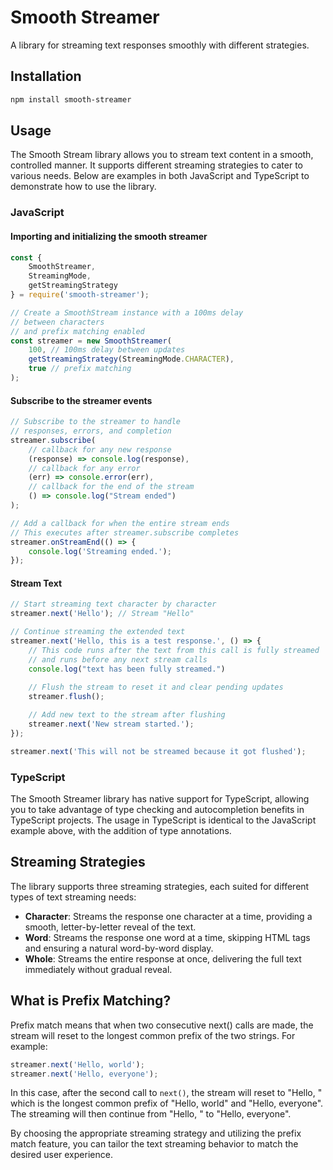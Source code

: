 # Smooth Streamer

A library for streaming text responses smoothly with different strategies.

## Installation

```bash
npm install smooth-streamer
```

## Usage
The Smooth Stream library allows you to stream text content in a smooth, controlled manner. It supports different streaming strategies to cater to various needs. Below are examples in both JavaScript and TypeScript to demonstrate how to use the library.

### JavaScript

#### Importing and initializing the smooth streamer

```js
const { 
    SmoothStreamer,
    StreamingMode,
    getStreamingStrategy 
} = require('smooth-streamer');

// Create a SmoothStream instance with a 100ms delay
// between characters
// and prefix matching enabled
const streamer = new SmoothStreamer(
    100, // 100ms delay between updates
    getStreamingStrategy(StreamingMode.CHARACTER),
    true // prefix matching
);
```

#### Subscribe to the streamer events

```js
// Subscribe to the streamer to handle 
// responses, errors, and completion
streamer.subscribe(
    // callback for any new response
    (response) => console.log(response),
    // callback for any error
    (err) => console.error(err),
    // callback for the end of the stream
    () => console.log("Stream ended")
);

// Add a callback for when the entire stream ends
// This executes after streamer.subscribe completes
streamer.onStreamEnd(() => {
    console.log('Streaming ended.');
});
```

#### Stream Text
```js
// Start streaming text character by character
streamer.next('Hello'); // Stream "Hello"

// Continue streaming the extended text
streamer.next('Hello, this is a test response.', () => {
    // This code runs after the text from this call is fully streamed
    // and runs before any next stream calls
    console.log("text has been fully streamed.")
    
    // Flush the stream to reset it and clear pending updates
    streamer.flush();

    // Add new text to the stream after flushing
    streamer.next('New stream started.');
});

streamer.next('This will not be streamed because it got flushed');

```
### TypeScript

The Smooth Streamer library has native support for TypeScript, allowing you to take advantage of type checking and autocompletion benefits in TypeScript projects. The usage in TypeScript is identical to the JavaScript example above, with the addition of type annotations.

## Streaming Strategies
The library supports three streaming strategies, each suited for different types of text streaming needs:

- **Character**: Streams the response one character at a time, providing a smooth, letter-by-letter reveal of the text.
- **Word**: Streams the response one word at a time, skipping HTML tags and ensuring a natural word-by-word display.
- **Whole**: Streams the entire response at once, delivering the full text immediately without gradual reveal.

## What is Prefix Matching?
Prefix match means that when two consecutive next() calls are made, the stream will reset to the longest common prefix of the two strings. For example:

```js
streamer.next('Hello, world');
streamer.next('Hello, everyone');
```

In this case, after the second call to `next()`, the stream will reset to "Hello, " which is the longest common prefix of "Hello, world" and "Hello, everyone". The streaming will then continue from "Hello, " to "Hello, everyone".

By choosing the appropriate streaming strategy and utilizing the prefix match feature, you can tailor the text streaming behavior to match the desired user experience.
